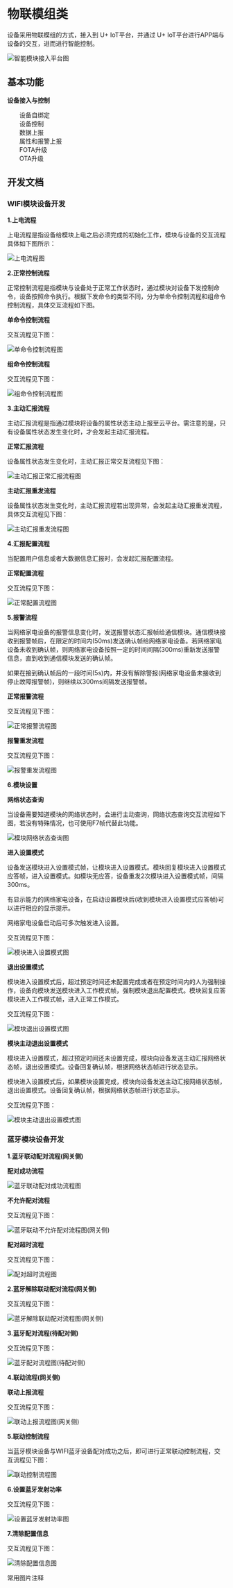 # 物联模组类
  设备采用物联模组的方式，接入到 U+ IoT平台，并通过 U+ IoT平台进行APP端与设备的交互，进而进行智能控制。

![智能模块接入平台图][pic1]

## 基本功能

**设备接入与控制**

&emsp;&emsp;设备自绑定  
&emsp;&emsp;设备控制  
&emsp;&emsp;数据上报  
&emsp;&emsp;属性和报警上报   
&emsp;&emsp;FOTA升级  
&emsp;&emsp;OTA升级  



## 开发文档

### WIFI模块设备开发

**1.上电流程**

上电流程是指设备给模块上电之后必须完成的初始化工作，模块与设备的交互流程具体如下图所示：

![上电流程图][pic2]

**2.正常控制流程**

正常控制流程是指模块与设备处于正常工作状态时，通过模块对设备下发控制命令，设备按照命令执行。根据下发命令的类型不同，分为单命令控制流程和组命令控制流程，具体交互流程如下图。

**单命令控制流程**

交互流程见下图：

![单命令控制流程图][pic3]

**组命令控制流程**

交互流程见下图：

![组命令控制流程图][pic4]

**3.主动汇报流程**

主动汇报流程是指通过模块将设备的属性状态主动上报至云平台。需注意的是，只有设备属性状态发生变化时，才会发起主动汇报流程。

**正常汇报流程**

设备属性状态发生变化时，主动汇报正常交互流程见下图：

![主动汇报正常汇报流程图][pic5]

**主动汇报重发流程** 

设备属性状态发生变化时，主动汇报流程若出现异常，会发起主动汇报重发流程，具体交互流程见下图：

![主动汇报重发流程图][pic6]

**4.汇报配置流程** 

当配置用户信息或者大数据信息汇报时，会发起汇报配置流程。

**正常配置流程**

交互流程见下图：

![正常配置流程图][pic7]


**5.报警流程** 

当网络家电设备的报警信息变化时，发送报警状态汇报帧给通信模块。通信模块接收到报警帧后，在限定的时间内(50ms)发送确认帧给网络家电设备。若网络家电设备未收到确认帧，则网络家电设备按照一定的时间间隔(300ms)重新发送报警信息，直到收到通信模块发送的确认帧。

如果在接到确认帧后的一段时间(5s)内，并没有解除警报(网络家电设备未接收到停止故障报警帧)，则继续以300ms间隔发送报警帧。

**正常报警流程**

交互流程见下图：

![正常报警流程图][pic8]

**报警重发流程**

交互流程见下图：

![报警重发流程图][pic9]

**6.模块设置**

**网络状态查询**

当设备需要知道模块的网络状态时，会进行主动查询，网络状态查询交互流程如下图，若没有特殊情况，也可使用F7帧代替此功能。

![模块网络状态查询图][pic10]

**进入设置模式**

设备发送模块进入设置模式帧，让模块进入设置模式。模块回复模块进入设置模式应答帧，进入设置模式。如模块无应答，设备重发2次模块进入设置模式帧，间隔300ms。

有显示能力的网络家电设备，在启动设置模块后(收到模块进入设置模式应答帧)可以进行相应的显示提示。

网络家电设备启动后可多次触发进入设置。

交互流程见下图：

![模块进入设置模式图][pic11]

**退出设置模式**

模块进入设置模式后，超过预定时间还未配置完成或者在预定时间内的人为强制操作，设备向模块发送模块进入工作模式帧，强制模块退出配置模式。模块回复应答模块进入工作模式帧，进入正常工作模式。

交互流程见下图：

![模块退出设置模式图][pic12]

**模块主动退出设置模式**

模块进入设置模式，超过预定时间还未设置完成，模块向设备发送主动汇报网络状态帧，退出设置模式。设备回复确认帧，根据网络状态帧进行状态显示。

模块进入设置模式后，如果模块设置完成，模块向设备发送主动汇报网络状态帧，退出设置模式。设备回复确认帧，根据网络状态帧进行状态显示。

交互流程见下图：

![模块主动退出设置模式图][pic13]

### 蓝牙模块设备开发

**1.蓝牙联动配对流程(网关侧)**

**配对成功流程**

![蓝牙联动配对成功流程图][pic14]

**不允许配对流程**

交互流程见下图：

![蓝牙联动不允许配对流程图(网关侧)][pic15]

**配对超时流程**

交互流程见下图：

![配对超时流程图][pic16]

**2.蓝牙解除联动配对流程(网关侧)**

交互流程见下图：

![蓝牙解除联动配对流程图(网关侧)][pic17]

**3.蓝牙配对流程(待配对侧)**

交互流程见下图：

![蓝牙配对流程图(待配对侧)][pic18]

**4.联动流程(网关侧)**

**联动上报流程**

交互流程见下图：

![联动上报流程图(网关侧)][pic19]

 **5.联动控制流程**

当蓝牙模块设备与WIFI蓝牙设备配对成功之后，即可进行正常联动控制流程，交互流程见下图：

![联动控制流程图][pic20]

 

**6.设置蓝牙发射功率**

交互流程见下图：

![设置蓝牙发射功率图][pic21]

**7.清除配置信息**

交互流程见下图：

![清除配置信息图][pic22]

常用图片注释

[pic1]:../Device-dev/_media/_module/pic1.png
[pic2]:../Device-dev/_media/_module/pic2.png
[pic3]:../Device-dev/_media/_module/pic3.png
[pic4]:../Device-dev/_media/_module/pic4.png
[pic5]:../Device-dev/_media/_module/pic5.png
[pic6]:../Device-dev/_media/_module/pic6.png
[pic7]:../Device-dev/_media/_module/pic7.png
[pic8]:../Device-dev/_media/_module/pic8.png
[pic9]:../Device-dev/_media/_module/pic9.png
[pic10]:../Device-dev/_media/_module/pic10.png
[pic11]:../Device-dev/_media/_module/pic11.png
[pic12]:../Device-dev/_media/_module/pic12.png
[pic13]:../Device-dev/_media/_module/pic13.png
[pic14]:../Device-dev/_media/_module/pic14.png
[pic15]:../Device-dev/_media/_module/pic15.png
[pic16]:../Device-dev/_media/_module/pic16.png
[pic17]:../Device-dev/_media/_module/pic17.png
[pic18]:../Device-dev/_media/_module/pic18.png
[pic19]:../Device-dev/_media/_module/pic19.png
[pic20]:../Device-dev/_media/_module/pic20.png
[pic21]:../Device-dev/_media/_module/pic21.png
[pic22]:../Device-dev/_media/_module/pic22.png

